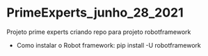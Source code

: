 # PrimeExperts_junho_28_2021
Projeto prime experts criando repo para projeto robotframework

- Como instalar o Robot framework:
pip install -U robotframework